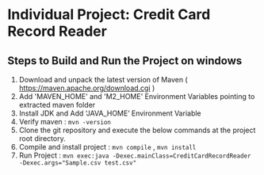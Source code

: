# Individual Project: Credit Card Record Reader



## Steps to Build and Run the Project on windows

1. Download and unpack the latest version of Maven ( https://maven.apache.org/download.cgi )
2. Add 'MAVEN_HOME' and 'M2_HOME' Environment Variables pointing to extracted maven folder
3. Install JDK and Add ‘JAVA_HOME’ Environment Variable
4. Verify maven : `mvn -version`
5. Clone the git repository and execute the below commands at the project root directory.
6. Compile and install project : `mvn compile` , `mvn install`
7. Run Project : `mvn exec:java -Dexec.mainClass=CreditCardRecordReader -Dexec.args="Sample.csv test.csv"`
